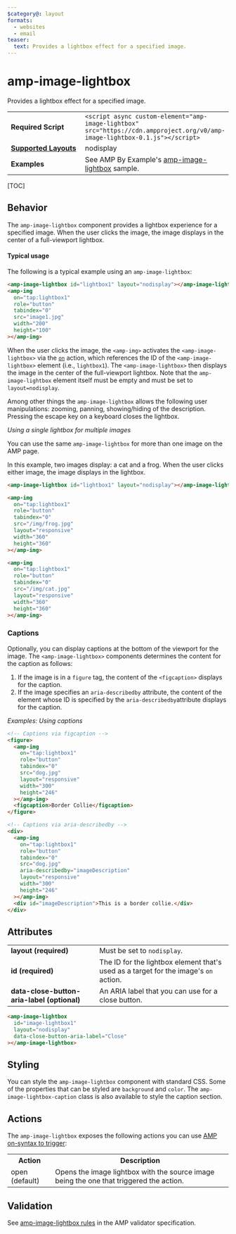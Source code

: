 ```yaml
---
$category@: layout
formats:
  - websites
  - email
teaser:
  text: Provides a lightbox effect for a specified image.
---
```


<!---
Copyright 2015 The AMP HTML Authors. All Rights Reserved.

Licensed under the Apache License, Version 2.0 (the "License");
you may not use this file except in compliance with the License.
You may obtain a copy of the License at

      http://www.apache.org/licenses/LICENSE-2.0

Unless required by applicable law or agreed to in writing, software
distributed under the License is distributed on an "AS-IS" BASIS,
WITHOUT WARRANTIES OR CONDITIONS OF ANY KIND, either express or implied.
See the License for the specific language governing permissions and
limitations under the License.
-->

# amp-image-lightbox

Provides a lightbox effect for a specified image.

<table>
  <tr>
    <td width="40%"><strong>Required Script</strong></td>
    <td><code>&lt;script async custom-element="amp-image-lightbox" src="https://cdn.ampproject.org/v0/amp-image-lightbox-0.1.js">&lt;/script></code></td>
  </tr>
  <tr>
    <td class="col-fourty"><strong><a href="https://amp.dev/documentation/guides-and-tutorials/develop/style_and_layout/control_layout">Supported Layouts</a></strong></td>
    <td>nodisplay</td>
  </tr>
  <tr>
    <td width="40%"><strong>Examples</strong></td>
    <td>See AMP By Example's <a href="https://amp.dev/documentation/examples/components/amp-image-lightbox/">amp-image-lightbox</a> sample.</td>
  </tr>
</table>

[TOC]

## Behavior

The `amp-image-lightbox` component provides a lightbox experience for a
specified image. When the user clicks the image, the image displays in the
center of a full-viewport lightbox.

#### Typical usage

The following is a typical example using an `amp-image-lightbox`:

```html
<amp-image-lightbox id="lightbox1" layout="nodisplay"></amp-image-lightbox>
<amp-img
  on="tap:lightbox1"
  role="button"
  tabindex="0"
  src="image1.jpg"
  width="200"
  height="100"
></amp-img>
```

When the user clicks the image, the `<amp-img>` activates the
`<amp-image-lightbox>` via the
[`on`](https://amp.dev/documentation/guides-and-tutorials/learn/spec/amphtml#on)
action, which references the ID of the `<amp-image-lightbox>` element (i.e.,
`lightbox1`). The `<amp-image-lightbox>` then displays the image in the center
of the full-viewport lightbox. Note that the `amp-image-lightbox` element itself
must be empty and must be set to `layout=nodisplay`.

Among other things the `amp-image-lightbox` allows the following user
manipulations: zooming, panning, showing/hiding of the description. Pressing the
escape key on a keyboard closes the lightbox.

_Using a single lightbox for multiple images_

You can use the same `amp-image-lightbox` for more than one image on the AMP
page.

In this example, two images display: a cat and a frog. When the user clicks
either image, the image displays in the lightbox.

```html
<amp-image-lightbox id="lightbox1" layout="nodisplay"></amp-image-lightbox>

<amp-img
  on="tap:lightbox1"
  role="button"
  tabindex="0"
  src="/img/frog.jpg"
  layout="responsive"
  width="360"
  height="360"
></amp-img>

<amp-img
  on="tap:lightbox1"
  role="button"
  tabindex="0"
  src="/img/cat.jpg"
  layout="responsive"
  width="360"
  height="360"
></amp-img>
```

### Captions

Optionally, you can display captions at the bottom of the viewport for the
image. The `<amp-image-lightbox>` components determines the content for the
caption as follows:

1.  If the image is in a `figure` tag, the content of the `<figcaption>`
    displays for the caption.
2.  If the image specifies an `aria-describedby` attribute, the content of the
    element whose ID is specified by the `aria-describedby`attribute displays
    for the caption.

_Examples: Using captions_

```html
<!-- Captions via figcaption -->
<figure>
  <amp-img
    on="tap:lightbox1"
    role="button"
    tabindex="0"
    src="dog.jpg"
    layout="responsive"
    width="300"
    height="246"
  ></amp-img>
  <figcaption>Border Collie</figcaption>
</figure>

<!-- Captions via aria-describedby -->
<div>
  <amp-img
    on="tap:lightbox1"
    role="button"
    tabindex="0"
    src="dog.jpg"
    aria-describedby="imageDescription"
    layout="responsive"
    width="300"
    height="246"
  ></amp-img>
  <div id="imageDescription">This is a border collie.</div>
</div>
```

## Attributes

<table>
  <tr>
    <td width="40%"><strong>layout (required)</strong></td>
    <td>Must be set to <code>nodisplay</code>.</td>
  </tr>
  <tr>
    <td width="40%"><strong>id (required)</strong></td>
    <td>The ID for the lightbox element that's used as a target for the image's <code>on</code> action.</td>
  </tr>
  <tr>
    <td width="40%"><strong>data-close-button-aria-label (optional)</strong></td>
    <td>An ARIA label that you can use for a close button.</td>
  </tr>
</table>

```html
<amp-image-lightbox
  id="image-lightbox1"
  layout="nodisplay"
  data-close-button-aria-label="Close"
></amp-image-lightbox>
```

## Styling

You can style the `amp-image-lightbox` component with standard CSS. Some of the
properties that can be styled are `background` and `color`. The
`amp-image-lightbox-caption` class is also available to style the caption
section.

## Actions

The `amp-image-lightbox` exposes the following actions you can use
[AMP on-syntax to trigger](https://amp.dev/documentation/guides-and-tutorials/learn/amp-actions-and-events):

<table>
  <tr>
    <th width="20%">Action</th>
    <th>Description</th>
  </tr>
  <tr>
    <td>open (default)</td>
    <td>Opens the image lightbox with the source image being the one that triggered the action.</td>
  </tr>
</table>

## Validation

See
[amp-image-lightbox rules](https://github.com/ampproject/amphtml/blob/master/extensions/amp-image-lightbox/validator-amp-image-lightbox.protoascii)
in the AMP validator specification.

